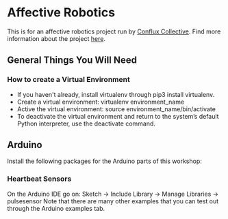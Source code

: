 # Affective Robotics
This is for an affective robotics project run by [Conflux Collective](https://confluxcollective.org/). Find more information about the project [here](https://conflux-harvard.notion.site/Welcome-to-Affective-Robotics-f89a02c6c15c4f26bd3a74a6aa493706?pvs=74).

## General Things You Will Need
### How to create a Virtual Environment
- If you haven't already, install virtualenv through pip3 install virtualenv. 
- Create a virtual environment: virtualenv environment_name
- Active the virtual environment: source environment_name/bin/activate
- To deactivate the virtual environment and return to the system’s default Python interpreter, use the deactivate command.

## Arduino 
Install the following packages for the Arduino parts of this workshop: 

### Heartbeat Sensors
On the Arduino IDE go on: Sketch -> Include Library -> Manage Libraries -> pulsesensor
Note that there are many other examples that you can test out through the Arduino examples tab. 
